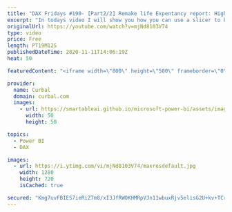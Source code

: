 ```yaml
---
title: "DAX Fridays #190- [Part2/2] Remake life Expentancy report: Highlight and filter data in power bi"
excerpt: "In todays video I will show you how you can use a slicer to highlight data in one visual and filter the rest based on the selection of the slicer. It is my take on the remake of the life expectancy report made by Microsoft for the Gartner BI bake-off.  Here you can download all the pbix files: https://curbal.com/donwload-center"
originalUrl: https://youtube.com/watch?v=mjNd8103V74
type: video
price: Free
length: PT19M12S
publishedDateTime: 2020-11-11T14:06:19Z
heat: 50

featuredContent: "<iframe width=\"800\" height=\"500\" frameborder=\"0\" src=\"https://www.youtube.com/embed/mjNd8103V74\" allow=\"accelerometer; autoplay; encrypted-media; gyroscope; picture-in-picture\" allowfullscreen></iframe>"

provider:
  name: Curbal
  domain: curbal.com
  images:
    - url: https://smartableai.github.io/microsoft-power-bi/assets/images/organizations/curbal.com-50x50.jpg
      width: 50
      height: 50

topics:
  - Power BI
  - DAX

images:
  - url: https://i.ytimg.com/vi/mjNd8103V74/maxresdefault.jpg
    width: 1280
    height: 720
    isCached: true

secured: "Kmg7uvFBIES7ieRiZ7m8/xI3JfRWOKHMRpVJn11wbuxRjv5elisG2U+kv+TCrTBRfI1Fy/6ybL12JAFJS/ufnBJ//jtGl1lvMycoHGK1k67LRkk+HmjkSbIz8LiIG43pgJ/WwTq/muJmYBJcNxJ3VDPWUiZ73zMQRnCNRh2J6rZtaYj5rqvxhO9sS8n/kxT9+B/89rCkZck6qEIDBCyfHh65FaaIWJKtUXhPlsH1cHU19GJA4W5JeNmRm/nnO8igQlSayfBm9t8T+Egxq1E0LVuYytBz0PXx0+LIc3ZVOe2NTlBAGsiUpS2IPUPRD/FUVor9a1jLEs6+q2iV7+DpMSjrW0IYow8hONGdKwmdEYrqIBGbv0HI8rBX4sa3KyW9s6Dpz7wA1nUrxsWyqNKZTy5vjmCmj+6f5jLp5Nq1v6o=;2JMvZTQjmbKiSbyHUf0JSQ=="
---
```


